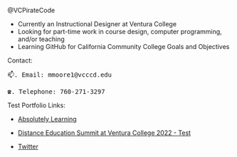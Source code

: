 @VCPirateCode

+ Currently an Instructional Designer at Ventura College
+ Looking for part-time work in course design, computer programming, and/or teaching
+ Learning GitHub for California Community College Goals and Objectives 

Contact:
<pre>
📫. Email: mmoore1@vcccd.edu

☎️. Telephone: 760-271-3297
</pre>
Test Portfolio Links:

* [Absolutely Learning](http://www.absolutelylearning.com) 

* [Distance Education Summit at Ventura College 2022 - Test](https://vcpiratecode.github.io/dwtestMoore/)

* [Twitter](http://www.mattmoore.net) 

<!---
VCPirateCode/VCPirateCode is a ✨ special ✨ repository because its `README.md` (this file) appears on your GitHub profile.
You can click the Preview link to take a look at your changes.
--->
